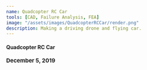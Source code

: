 ```yaml
---
name: Quadcopter RC Car
tools: [CAD, Failure Analysis, FEA]
image: "/assets/images/QuadcopterRCCar/render.png"
description: Making a driving drone and flying car.
---
```


#### <b>Quadcopter RC Car<b>
<p style="font-size:15px; padding: 0 0 1em 0;">December 5, 2019</p>